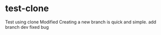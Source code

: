 # test-clone
Test using clone
Modified
Creating a new branch is quick and simple.
add branch dev
fixed bug
